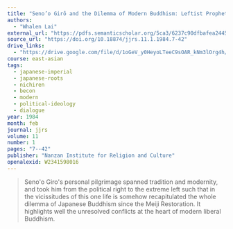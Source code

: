 ```yaml
---
title: "Seno’o Girō and the Dilemma of Modern Buddhism: Leftist Prophet of the Lotus Sutra"
authors:
  - "Whalen Lai"
external_url: "https://pdfs.semanticscholar.org/5ca3/6237c90dfbafea24454a519d2b0bc9e4c099.pdf"
source_url: "https://doi.org/10.18874/jjrs.11.1.1984.7-42"
drive_links:
  - "https://drive.google.com/file/d/1oGeV_y0HeyoLTeeC9sOAR_kNm3lOrg4h/view?usp=drivesdk"
course: east-asian
tags:
  - japanese-imperial
  - japanese-roots
  - nichiren
  - becon
  - modern
  - political-ideology
  - dialogue
year: 1984
month: feb
journal: jjrs
volume: 11
number: 1
pages: "7--42"
publisher: "Nanzan Institute for Religion and Culture"
openalexid: W2341598016
---
```


> Seno'o Giro's personal pilgrimage spanned tradition and 
modernity, and took him from the political right to the 
extreme left such that in the vicissitudes of this one life is
somehow recapitulated the whole dilemma of Japanese Buddhism since the Meiji Restoration.
It highlights well the unresolved conflicts at the heart of modern liberal Buddhism.


